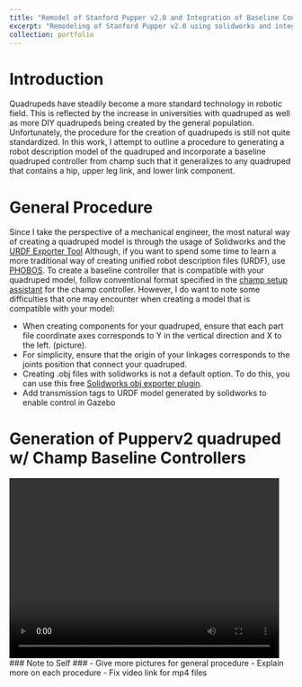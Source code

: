 ```yaml
---
title: "Remodel of Stanford Pupper v2.0 and Integration of Baseline Controller"
excerpt: "Remodeling of Stanford Pupper v2.0 using solidworks and integration of baseline quadruped controller for pupperv2 in gazebo simulation environment<br/><img src='/images/portfolio/pupperv2_description.PNG'>"
collection: portfolio
---
```

# Introduction
Quadrupeds have steadily become a more standard technology in robotic field. This is reflected by the increase in universities with quadruped as well as more DIY quadrupeds being created by the general population. Unfortunately, the procedure for the creation of quadrupeds is still not quite standardized. In this work, I attempt to outline a procedure to generating a robot description model of the quadruped and incorporate a baseline quadruped controller from champ such that it generalizes to any quadruped that contains a hip, upper leg link, and lower link component.

# General Procedure
Since I take the perspective of a mechanical engineer, the most natural way of creating a quadruped model is through the usage of Solidworks and the [URDF Exporter Tool](http://wiki.ros.org/sw_urdf_exporter#:~:text=The%20SolidWorks%20to%20URDF%20exporter,and%20robots%20(urdf%20files).) Although, if you want to spend some time to learn a more traditional way of creating unified robot description files (URDF), use [PHOBOS](https://github.com/dfki-ric/phobos). To create a baseline controller that is compatible with your quadruped model, follow conventional format specified in the [champ setup assistant](https://github.com/chvmp/champ_setup_assistant) for the champ controller. However, I do want to note some difficulties that one may encounter when creating a model that is compatible with your model:
- When creating components for your quadruped, ensure that each part file coordinate axes corresponds to Y in the vertical direction and X to the left. (picture).
- For simplicity, ensure that the origin of your linkages corresponds to the joints position that connect your quadruped.
- Creating .obj files with solidworks is not a default option. To do this, you can use this free [Solidworks obj exporter plugin](https://github.com/Aeroanion/Free-Solidworks-OBJ-Exporter).
- Add transmission tags to URDF model generated by solidworks to enable control in Gazebo

# Generation of Pupperv2 quadruped w/ Champ Baseline Controllers
<video width="480" height="320" controls="controls">
  <source src="/images/portfolio/2022-07-31 pupperv2_teleop.mp4" type="video/mp4">
 </video>
### Note to Self ###
- Give more pictures for general procedure
- Explain more on each procedure
- Fix video link for mp4 files

